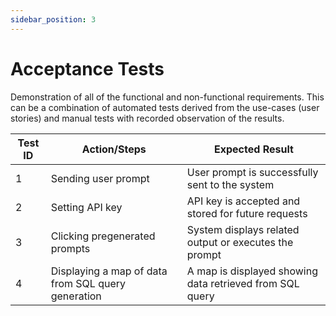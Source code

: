 ```yaml
---
sidebar_position: 3
---
```

# Acceptance Tests

Demonstration of all of the functional and non-functional requirements. This can be a combination of automated tests derived from the use-cases (user stories) and manual tests with recorded observation of the results.

| Test ID | Action/Steps                                               | Expected Result                                      |
|---------|------------------------------------------------------------|------------------------------------------------------|
| 1       | Sending user prompt                                        | User prompt is successfully sent to the system       |
| 2       | Setting API key                                            | API key is accepted and stored for future requests   |
| 3       | Clicking pregenerated prompts                              | System displays related output or executes the prompt|
| 4       | Displaying a map of data from SQL query generation         | A map is displayed showing data retrieved from SQL query |

